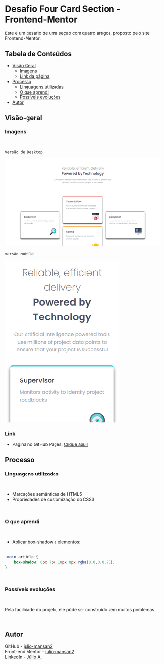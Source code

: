 # Desafio Four Card Section - Frontend-Mentor

Este é um desafio de uma seção com quatro artigos, proposto pelo site Frontend-Mentor.

## Tabela de Conteúdos

- [Visão Geral](#visão-geral)
    - [Imagens](#imagens)
    - [Link da página](#link)
- [Processo](#processo)
    - [Linguagens utilizadas](#linguagens-utilizadas)
    - [O que aprendi](#o-que-aprendi)
    - [Possíveis evoluções](#possíveis-evoluções)
- [Autor](#autor)

## Visão-geral

### Imagens

<br>

````
Versão de Desktop
````

   <img src="./src/design/desktop-design.gif" alt="desktop-design">

<br>

````
Versão Mobile

````

 <img src="./src/design/mobile-design.gif" alt="mobile-design">

<br>


### Link

- Página no GitHub Pages: <a href="https://julio-mansan2.github.io/four-card-section/">Clique aqui!</a>

## Processo

### Linguagens utilizadas

<br>

- Marcações semânticas de HTML5
- Propriedades de customização do CSS3
  
<br>

### O que aprendi

<br>

- Aplicar box-shadow a elementos:

````css

.main article {
    box-shadow: 0px 7px 10px 0px rgba(0,0,0,0.75);
}

````

<br>

### Possíveis evoluções

<br>

Pela facilidade do projeto, ele pôde ser construído sem muitos problemas.

<br>

## Autor

GitHub - <a href="https://github.com/julio-mansan2">julio-mansan2</a> <br>
Front-end Mentor - <a href="https://www.frontendmentor.io/profile/julio-mansan2">julio-mansan2</a> <br>
LinkedIn - <a href="https://www.linkedin.com/in/j%C3%BAlio-a-mansan-3415a7249/">Júlio A.</a> <br>
